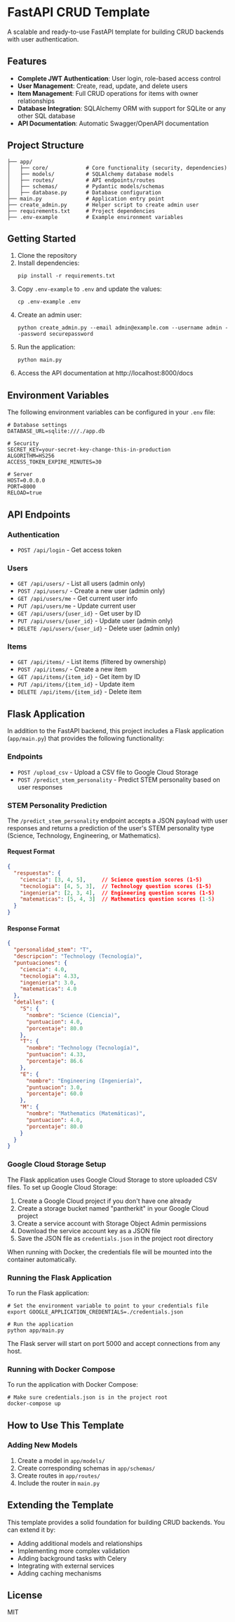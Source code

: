 # FastAPI CRUD Template

A scalable and ready-to-use FastAPI template for building CRUD backends with user authentication.

## Features

- **Complete JWT Authentication**: User login, role-based access control
- **User Management**: Create, read, update, and delete users
- **Item Management**: Full CRUD operations for items with owner relationships
- **Database Integration**: SQLAlchemy ORM with support for SQLite or any other SQL database
- **API Documentation**: Automatic Swagger/OpenAPI documentation

## Project Structure

```
├── app/
│   ├── core/            # Core functionality (security, dependencies)
│   ├── models/          # SQLAlchemy database models
│   ├── routes/          # API endpoints/routes
│   ├── schemas/         # Pydantic models/schemas
│   ├── database.py      # Database configuration
├── main.py              # Application entry point
├── create_admin.py      # Helper script to create admin user
├── requirements.txt     # Project dependencies
├── .env-example         # Example environment variables
```

## Getting Started

1. Clone the repository
2. Install dependencies:
   ```
   pip install -r requirements.txt
   ```
3. Copy `.env-example` to `.env` and update the values:
   ```
   cp .env-example .env
   ```
4. Create an admin user:
   ```
   python create_admin.py --email admin@example.com --username admin --password securepassword
   ```
5. Run the application:
   ```
   python main.py
   ```
6. Access the API documentation at http://localhost:8000/docs

## Environment Variables

The following environment variables can be configured in your `.env` file:

```
# Database settings
DATABASE_URL=sqlite:///./app.db

# Security
SECRET_KEY=your-secret-key-change-this-in-production
ALGORITHM=HS256
ACCESS_TOKEN_EXPIRE_MINUTES=30

# Server
HOST=0.0.0.0
PORT=8000
RELOAD=true
```

## API Endpoints

### Authentication
- `POST /api/login` - Get access token

### Users
- `GET /api/users/` - List all users (admin only)
- `POST /api/users/` - Create a new user (admin only)
- `GET /api/users/me` - Get current user info
- `PUT /api/users/me` - Update current user
- `GET /api/users/{user_id}` - Get user by ID
- `PUT /api/users/{user_id}` - Update user (admin only)
- `DELETE /api/users/{user_id}` - Delete user (admin only)

### Items
- `GET /api/items/` - List items (filtered by ownership)
- `POST /api/items/` - Create a new item
- `GET /api/items/{item_id}` - Get item by ID
- `PUT /api/items/{item_id}` - Update item
- `DELETE /api/items/{item_id}` - Delete item

## Flask Application

In addition to the FastAPI backend, this project includes a Flask application (`app/main.py`) that provides the following functionality:

### Endpoints

- `POST /upload_csv` - Upload a CSV file to Google Cloud Storage
- `POST /predict_stem_personality` - Predict STEM personality based on user responses

### STEM Personality Prediction

The `/predict_stem_personality` endpoint accepts a JSON payload with user responses and returns a prediction of the user's STEM personality type (Science, Technology, Engineering, or Mathematics).

#### Request Format

```json
{
  "respuestas": {
    "ciencia": [3, 4, 5],     // Science question scores (1-5)
    "tecnologia": [4, 5, 3],  // Technology question scores (1-5)
    "ingenieria": [2, 3, 4],  // Engineering question scores (1-5)
    "matematicas": [5, 4, 3]  // Mathematics question scores (1-5)
  }
}
```

#### Response Format

```json
{
  "personalidad_stem": "T",
  "descripcion": "Technology (Tecnología)",
  "puntuaciones": {
    "ciencia": 4.0,
    "tecnologia": 4.33,
    "ingenieria": 3.0,
    "matematicas": 4.0
  },
  "detalles": {
    "S": {
      "nombre": "Science (Ciencia)",
      "puntuacion": 4.0,
      "porcentaje": 80.0
    },
    "T": {
      "nombre": "Technology (Tecnología)",
      "puntuacion": 4.33,
      "porcentaje": 86.6
    },
    "E": {
      "nombre": "Engineering (Ingeniería)",
      "puntuacion": 3.0,
      "porcentaje": 60.0
    },
    "M": {
      "nombre": "Mathematics (Matemáticas)",
      "puntuacion": 4.0,
      "porcentaje": 80.0
    }
  }
}
```

### Google Cloud Storage Setup

The Flask application uses Google Cloud Storage to store uploaded CSV files. To set up Google Cloud Storage:

1. Create a Google Cloud project if you don't have one already
2. Create a storage bucket named "pantherkit" in your Google Cloud project
3. Create a service account with Storage Object Admin permissions
4. Download the service account key as a JSON file
5. Save the JSON file as `credentials.json` in the project root directory

When running with Docker, the credentials file will be mounted into the container automatically.

### Running the Flask Application

To run the Flask application:

```
# Set the environment variable to point to your credentials file
export GOOGLE_APPLICATION_CREDENTIALS=./credentials.json

# Run the application
python app/main.py
```

The Flask server will start on port 5000 and accept connections from any host.

### Running with Docker Compose

To run the application with Docker Compose:

```
# Make sure credentials.json is in the project root
docker-compose up
```

## How to Use This Template

### Adding New Models

1. Create a model in `app/models/`
2. Create corresponding schemas in `app/schemas/`
3. Create routes in `app/routes/`
4. Include the router in `main.py`

## Extending the Template

This template provides a solid foundation for building CRUD backends. You can extend it by:

- Adding additional models and relationships
- Implementing more complex validation
- Adding background tasks with Celery
- Integrating with external services
- Adding caching mechanisms

## License

MIT 
